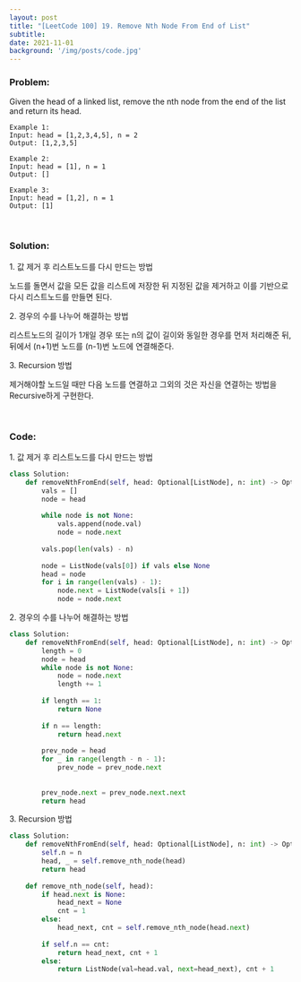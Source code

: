 ```yaml
---
layout: post
title: "[LeetCode 100] 19. Remove Nth Node From End of List"
subtitle: 
date: 2021-11-01
background: '/img/posts/code.jpg'
---
```


<h3>Problem:</h3>
<p>
Given the head of a linked list, remove the nth node from the end of the list and return its head.
</p>

```
Example 1:
Input: head = [1,2,3,4,5], n = 2
Output: [1,2,3,5]

Example 2:
Input: head = [1], n = 1
Output: []

Example 3:
Input: head = [1,2], n = 1
Output: [1]
```

<br/>
<h3>Solution:</h3>
<p>1. 값 제거 후 리스트노드를 다시 만드는 방법</p>

<p>
노드를 돌면서 값을 모든 값을 리스트에 저장한 뒤 지정된 값을 제거하고 이를 기반으로 다시 리스트노드를 만들면 된다.
</p>

<p>2. 경우의 수를 나누어 해결하는 방법</p>

<p>
리스트노드의 길이가 1개일 경우 또는 n의 값이 길이와 동일한 경우를 먼저 처리해준 뒤, 뒤에서 (n+1)번 노드를 (n-1)번 노드에 연결해준다.
</p>


<p>3. Recursion 방법</p>

<p>
제거해야할 노드일 때만 다음 노드를 연결하고 그외의 것은 자신을 연결하는 방법을 Recursive하게 구현한다.
</p>

<br/>
<h3>Code:</h3>

<p>1. 값 제거 후 리스트노드를 다시 만드는 방법</p>

```python
class Solution:
    def removeNthFromEnd(self, head: Optional[ListNode], n: int) -> Optional[ListNode]:
        vals = []
        node = head
        
        while node is not None:
            vals.append(node.val)
            node = node.next
        
        vals.pop(len(vals) - n)
        
        node = ListNode(vals[0]) if vals else None
        head = node
        for i in range(len(vals) - 1):
            node.next = ListNode(vals[i + 1])
            node = node.next
```

<p>2. 경우의 수를 나누어 해결하는 방법</p>

```python
class Solution:
    def removeNthFromEnd(self, head: Optional[ListNode], n: int) -> Optional[ListNode]:
        length = 0
        node = head
        while node is not None:
            node = node.next
            length += 1
        
        if length == 1:
            return None
        
        if n == length:
            return head.next
            
        prev_node = head
        for _ in range(length - n - 1):
            prev_node = prev_node.next
        
        
        prev_node.next = prev_node.next.next
        return head
```

<p>3. Recursion 방법</p>

```python
class Solution:
    def removeNthFromEnd(self, head: Optional[ListNode], n: int) -> Optional[ListNode]:
        self.n = n
        head, _ = self.remove_nth_node(head)
        return head
    
    def remove_nth_node(self, head):
        if head.next is None:
            head_next = None
            cnt = 1
        else:
            head_next, cnt = self.remove_nth_node(head.next)
        
        if self.n == cnt:
            return head_next, cnt + 1
        else:
            return ListNode(val=head.val, next=head_next), cnt + 1
```
